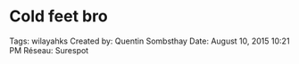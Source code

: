 # Cold feet bro

Tags: wilayahks
Created by: Quentin Sombsthay
Date: August 10, 2015 10:21 PM
Réseau: Surespot